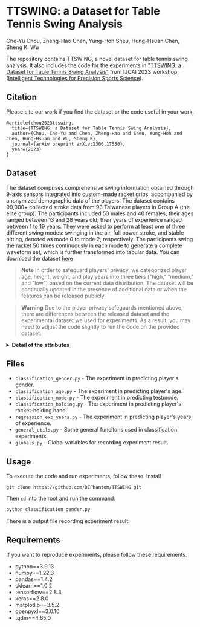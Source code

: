 # TTSWING: a Dataset for Table Tennis Swing Analysis

Che-Yu Chou, Zheng-Hao Chen, Yung-Hoh Sheu, Hung-Hsuan Chen, Sheng K. Wu

The repository contains TTSWING, a novel dataset for table tennis swing analysis. It also includes the code for the experiments in ["TTSWING: a Dataset for Table Tennis Swing Analysis"](https://arxiv.org/abs/2306.17550) from IJCAI 2023 workshop ([Intelligent Technologies for Precision Sports Science](https://wasn.csie.ncu.edu.tw/workshop/IT4PSS.html)).

## Citation
Please cite our work if you find the dataset or the code useful in your work.
```
@article{chou2023ttswing,
  title={TTSWING: a Dataset for Table Tennis Swing Analysis},
  author={Chou, Che-Yu and Chen, Zheng-Hao and Sheu, Yung-Hoh and Chen, Hung-Hsuan and Wu, Sheng K},
  journal={arXiv preprint arXiv:2306.17550},
  year={2023}
}
```

## Dataset
The dataset comprises comprehensive swing information obtained through 9-axis sensors integrated into custom-made racket grips, accompanied by anonymized demographic data of the players. The dataset contains 90,000+ collected stroke data from 93 Taiwanese players in Group A (the elite group). The participants included 53 males and 40 females; their ages ranged between 13 and 28 years old; their years of experience ranged between 1 to 19 years. They were asked to perform at least one of three different swing modes: swinging in the air, full power stroke, and stable hitting, denoted as mode 0 to mode 2, respectively. The participants swing the racket 50 times continuously in each mode to generate a complete waveform set, which is further transformed into tabular data. You can download the dataset [here](https://github.com/DEPhantom/DART_project/tree/main/Code/dataset)

> **Note**
> In order to safeguard players' privacy, we categorized player age, height, weight, and play years into three tiers ("high," "medium," and "low") based on the current data distribution. The dataset will be continually updated in the presence of additional data or when the features can be released publicly.

> **Warning**
> Due to the player privacy safeguards mentioned above, there are differences between the released dataset and the experimental dataset we used for experiments.
> As a result, you may need to adjust the code slightly to run the code on the provided dataset.

<details>
  <summary><b>Detail of the attributes</b></summary>
  
  | Field              | Description |
  |--------------------|-------------|
  | id                 | A number used to identify players |
  | date               | The date when the data was collected |
  | testmode           | Three mode for swing in the air, full power stroke and stable hitting, respectively |
  | teststage          | This value is only useful when testmode is 1. The value 1 to 3 represent three different ball speeds set by the serving machine |
  | fileindex          | The round that the player perform the swing |
  | count              | The number of swings in each round |
  | ax_mean            | Average value of x-axis acceleration |
  | ay_mean            | Average value of y-axis acceleration |
  | az_mean            | Average value of z-axis acceleration |
  | gx_mean            | Average value of x-axis angular velocity |
  | gy_mean            | Average value of y-axis angular velocity |
  | gz_mean            | Average value of z-axis angular velocity |
  | ax_var             | The variance of x-axis acceleration |
  | ay_var             | The variance of y-axis acceleration |
  | az_var             | The variance of z-axis acceleration |
  | gx_var             | The variance of x-axis angular velocity |
  | gy_var             | The variance of y-axis angular velocity |
  | gz_var             | The variance of z-axis angular velocity |
  | ax_rms             | The root mean sqare error of x-axis acceleration |
  | ay_rms             | The root mean sqare error of y-axis acceleration |
  | az_rms             | The root mean sqare error of z-axis acceleration |
  | gx_rms             | The root mean sqare error of x-axis angular velocity |
  | gy_rms             | The root mean sqare error of y-axis angular velocity |
  | gz_rms             | The root mean sqare error of z-axis angular velocity |
  | a_max              | The maximum value of the square root of the acceleration per swing |
  | a_mean             | Average of square root of acceleration per swing |
  | a_min              | Minimum value of square root of acceleration per swing |
  | g_max              | The maximum value of the square root of the angular velocity in each swing |
  | g_mean             | The average of the square root of the angular velocity in each swing |
  | g_min              | The minimum value of the square root of the angular velocity in each swing |
  | a_fft              | The fourier transform of the acceleration |
  | g_fft              | The fourier transform of the angular velocity |
  | a_psdx             | The power spectral density of the acceleration |
  | g_psdx             | The power spectral density of the angular velocity |
  | a_kurt             | The kurtosis of the acceleration |
  | g_kurt             | The kurtosis of the angular velocity |
  | a_skewn            | The skewness of the acceleration |
  | g_skewn            | The skewness of the angular velocity |
  | a_entropy          | The spectral entropy of the acceleration |
  | g_entropy          | The spectral entropy of the angular velocity |
  | gender             | The gender of the player. 1 for male and 0 for female. |
  | age                | The age of the player |
  | play years         | Number of years players have played ball games |
  | height             | The height of the player |
  | weight             | The weight of the player |
  | handedness         | Player’s dominant hand. The value 1 for right hand and the valu 0 for left hand |
  | hold racket handed | The hand holds the racket. The value 1 for right hand and the valu 0 for left hand |
  
</details>

## Files

- `classification_gender.py` - The experiment in predicting player's gender.
- `classification_age.py` - The experiment in predicting player's age.
- `classification_mode.py` - The experiment in predicting testmode.
- `classification_holding.py` - The experiment in predicting player's racket-holding hand.
- `regression_exp_years.py` - The experiment in predicting player's years of experience.
- `general_utils.py` - Some general funcitons used in classification experiments.
- `globals.py` - Global variables for recording experiment result.

## Usage
To execute the code and run experiments, follow these.
Install
```Shell
git clone https://github.com/DEPhantom/TTSWING.git
```
Then `cd` into the root and run the command:
```Python
python classification_gender.py
```
There is a output file recording experiment result.

## Requirements
If you want to reproduce experiments, please follow these requirements.
* python==3.9.13
* numpy==1.22.3
* pandas==1.4.2
* sklearn==1.0.2
* tensorflow==2.8.3
* keras==2.8.0
* matplotlib==3.5.2
* openpyxl==3.0.10
* tqdm==4.65.0

